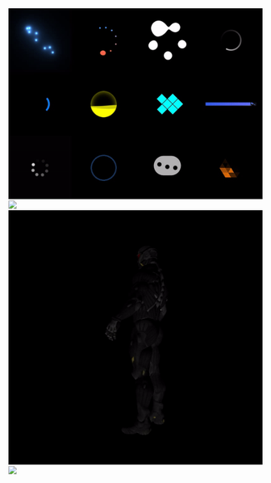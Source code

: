 <img src="https://github.com/rainInSun/ImagesForDisplayRepo/blob/master/qtextendcomponents_loading.gif"/>
<br/>
<img src="https://github.com/rainInSun/ImagesForDisplayRepo/blob/master/qtextendcomponents_galleryview.gif"/>
<br/>
<img src="https://github.com/rainInSun/ImagesForDisplayRepo/blob/master/qtextendcomponents_3dpreview.gif"/>
<br/>
<img src="https://github.com/rainInSun/ImagesForDisplayRepo/blob/master/qtextendcomponents_scenetransition.gif"/>
